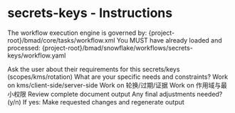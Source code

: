 # secrets-keys - Instructions

<critical>The workflow execution engine is governed by: {project-root}/bmad/core/tasks/workflow.xml</critical>
<critical>You MUST have already loaded and processed: {project-root}/bmad/snowflake/workflows/secrets-keys/workflow.yaml</critical>

<workflow>

<step n="1" goal="Understand Requirements">
<action>Ask the user about their requirements for this secrets/keys (scopes/kms/rotation)</action>
<ask>What are your specific needs and constraints?</ask>
</step>

<step n="2" goal="KMS/Client-side/Server-side">
<action>Work on kms/client-side/server-side</action>
<template-output section="kms"/>
</step>

<step n="3" goal="轮换/过期/证据">
<action>Work on 轮换/过期/证据</action>
<template-output section="rotation"/>
</step>

<step n="4" goal="作用域与最小权限">
<action>Work on 作用域与最小权限</action>
<template-output section="scope"/>
</step>

<step n="5" goal="Review and Finalize">
<action>Review complete document output</action>
<ask>Any final adjustments needed? (y/n)</ask>
<check>If yes:</check>
  <action>Make requested changes and regenerate output</action>
</step>

</workflow>
